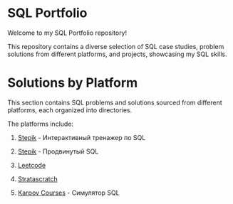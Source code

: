 # SQL Portfolio

Welcome to my SQL Portfolio repository!

This repository contains a diverse selection of SQL case studies, problem solutions from different platforms, and projects, showcasing my SQL skills.

# Solutions by Platform

This section contains SQL problems and solutions sourced from different platforms, each organized into directories.

The platforms include:

1. [Stepik](./stepik-course/) - Интерактивный тренажер по SQL

2. [Stepik](./advanced-sql/) - Продвинутый SQL

3. [Leetcode](./leetcode-sql-50/)

4. [Stratascratch](./sc-tasks/)

5. [Karpov Courses](./sql-course/) - Симулятор SQL


